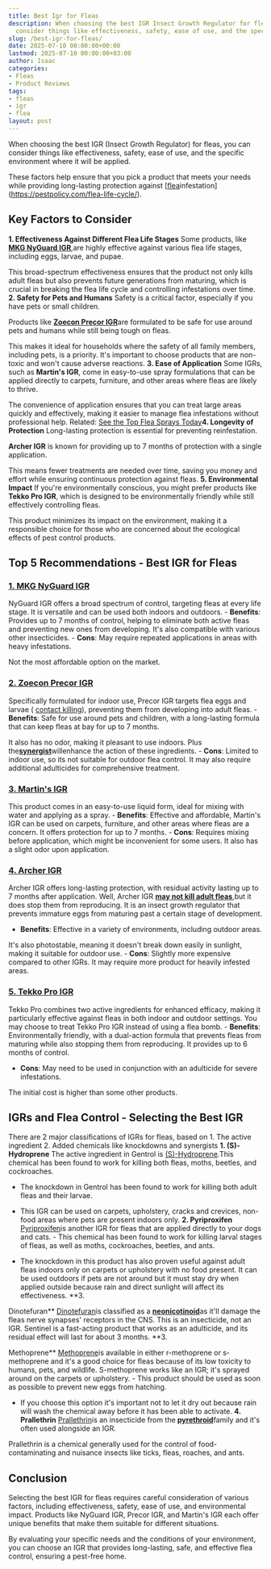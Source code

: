 ```yaml
---
title: Best Igr for Fleas
description: When choosing the best IGR Insect Growth Regulator for fleas, you can
  consider things like effectiveness, safety, ease of use, and the specific environment...
slug: /best-igr-for-fleas/
date: 2025-07-10 00:00:00+00:00
lastmod: 2025-07-10 00:00:00+03:00
author: Isaac
categories:
- Fleas
- Product Reviews
tags:
- fleas
- igr
- flea
layout: post
---
```

When choosing the best IGR (Insect Growth Regulator) for fleas, you can consider things like effectiveness, safety, ease of use, and the specific environment where it will be applied.

These factors help ensure that you pick a product that meets your needs while providing long-lasting protection against [[flea](https://pestpolicy.com/best-flea-carpet-powder/)infestation](https://pestpolicy.com/flea-life-cycle/).

##  Key Factors to Consider

**1. Effectiveness Against Different Flea Life Stages** Some products, like [**MKG NyGuard IGR**](https://www.amazon.com/dp/B00C2R54QY/?tag=p-policy-20),are highly effective against various flea life stages, including eggs, larvae, and pupae.

This broad-spectrum effectiveness ensures that the product not only kills adult fleas but also prevents future generations from maturing, which is crucial in breaking the flea life cycle and controlling infestations over time. **2. Safety for Pets and Humans** Safety is a critical factor, especially if you have pets or small children.

Products like [**Zoecon Precor IGR**](https://www.amazon.com/dp/B00ECIMRV6/?tag=p-policy-20)are formulated to be safe for use around pets and humans while still being tough on fleas.

This makes it ideal for households where the safety of all family members, including pets, is a priority. It's important to choose products that are non-toxic and won't cause adverse reactions. **3. Ease of Application** Some IGRs, such as **Martin's IGR**, come in easy-to-use spray formulations that can be applied directly to carpets, furniture, and other areas where fleas are likely to thrive.

The convenience of application ensures that you can treat large areas quickly and effectively, making it easier to manage flea infestations without professional help. Related: [See the Top Flea Sprays Today](https://pestpolicy.com/best-flea-spray-for-home/)**4. Longevity of Protection** Long-lasting protection is essential for preventing reinfestation.

**Archer IGR** is known for providing up to 7 months of protection with a single application.

This means fewer treatments are needed over time, saving you money and effort while ensuring continuous protection against fleas. **5. Environmental Impact** If you're environmentally conscious, you might prefer products like **Tekko Pro IGR**, which is designed to be environmentally friendly while still effectively controlling fleas.

This product minimizes its impact on the environment, making it a responsible choice for those who are concerned about the ecological effects of pest control products.

##  Top 5 Recommendations - Best IGR for Fleas

###  [**1. MKG NyGuard IGR**](https://www.amazon.com/dp/B00C2R54QY/?tag=p-policy-20)

NyGuard IGR offers a broad spectrum of control, targeting fleas at every life stage. It is versatile and can be used both indoors and outdoors. - **Benefits**: Provides up to 7 months of control, helping to eliminate both active fleas and preventing new ones from developing. It's also compatible with various other insecticides. - **Cons**: May require repeated applications in areas with heavy infestations.

Not the most affordable option on the market.

###  [**2. Zoecon Precor IGR**](https://www.amazon.com/dp/B00ECIMRV6/?tag=p-policy-20)

Specifically formulated for indoor use, Precor IGR targets flea eggs and larvae ( [contact killing](https://pestpolicy.com/what-kills-fleas-on-contact/)), preventing them from developing into adult fleas. - **Benefits**: Safe for use around pets and children, with a long-lasting formula that can keep fleas at bay for up to 7 months.

It also has no odor, making it pleasant to use indoors. Plus the[**synergist**](http://www.npic.orst.edu/ingred/ptype/synergist.html)willenhance the action of these ingredients. - **Cons**: Limited to indoor use, so its not suitable for outdoor flea control. It may also require additional adulticides for comprehensive treatment.

###  [**3. Martin's IGR**](https://www.amazon.com/dp/B0024E5YE2/?tag=p-policy-20)

This product comes in an easy-to-use liquid form, ideal for mixing with water and applying as a spray. - **Benefits**: Effective and affordable, Martin's IGR can be used on carpets, furniture, and other areas where fleas are a concern. It offers protection for up to 7 months. - **Cons**: Requires mixing before application, which might be inconvenient for some users. It also has a slight odor upon application.

###  [**4. Archer IGR**](https://www.amazon.com/dp/B004H0I1HI/?tag=p-policy-20)

Archer IGR offers long-lasting protection, with residual activity lasting up to 7 months after application. Well, Archer IGR [**may not kill adult fleas**](https://www.epa.gov/pesticide-labels/introduction-pesticide-labels),but it does stop them from reproducing. It is an insect growth regulator that prevents immature eggs from maturing past a certain stage of development.

- **Benefits**: Effective in a variety of environments, including outdoor areas.

It's also photostable, meaning it doesn't break down easily in sunlight, making it suitable for outdoor use. - **Cons**: Slightly more expensive compared to other IGRs. It may require more product for heavily infested areas.

###  [**5. Tekko Pro IGR**](https://www.amazon.com/dp/B00RW197XG/?tag=p-policy-20)

Tekko Pro combines two active ingredients for enhanced efficacy, making it particularly effective against fleas in both indoor and outdoor settings. You may choose to treat Tekko Pro IGR instead of using a flea bomb. - **Benefits**: Environmentally friendly, with a dual-action formula that prevents fleas from maturing while also stopping them from reproducing. It provides up to 6 months of control.

- **Cons**: May need to be used in conjunction with an adulticide for severe infestations.

The initial cost is higher than some other products.

##  IGRs and Flea Control - Selecting the Best IGR

There are 2 major classifications of IGRs for fleas, based on 1. The active ingredient 2. Added chemicals like knockdowns and synergists **1. (S)-Hydroprene** The active ingredient in Gentrol is [(S)-Hydroprene](http://npic.orst.edu/factsheets/hydropregen.pdf).This chemical has been found to work for killing both fleas, moths, beetles, and cockroaches.

- The knockdown in Gentrol has been found to work for killing both adult fleas and their larvae.

- This IGR can be used on carpets, upholstery, cracks and crevices, non-food areas where pets are present indoors only. **2. Pyriproxifen** [Pyriproxifen](http://npic.orst.edu/factsheets/pyriprogen.html)is another IGR for fleas that are applied directly to your dogs and cats. - This chemical has been found to work for killing larval stages of fleas, as well as moths, cockroaches, beetles, and ants.

- The knockdown in this product has also proven useful against adult fleas indoors only on carpets or upholstery with no food present. It can be used outdoors if pets are not around but it must stay dry when applied outside because rain and direct sunlight will affect its effectiveness. **3.

Dinotefuran** [Dinotefuran](http://ipm.ucanr.edu/TOOLS/PNAI/pnaishow.php?id=29)is classified as a [**neonicotinoid**](https://citybugs.tamu.edu/factsheets/ipm/what-is-a-neonicotinoid/)as it'll damage the fleas nerve synapses' receptors in the CNS. This is an insecticide, not an IGR. Sentinel is a fast-acting product that works as an adulticide, and its residual effect will last for about 3 months. **3.

Methoprene** [Methoprene](http://npic.orst.edu/factsheets/methogen.html)is available in either r-methoprene or s-methoprene and it's a good choice for fleas because of its low toxicity to humans, pets, and wildlife. S-methoprene works like an IGR; it's sprayed around on the carpets or upholstery. - This product should be used as soon as possible to prevent new eggs from hatching.

- If you choose this option it's important not to let it dry out because rain will wash the chemical away before it has been able to activate. **4. Prallethrin** [Prallethrin](https://www.law.cornell.edu/cfr/text/40/180.545)is an insecticide from the [**pyrethroid**](http://www.npic.orst.edu/factsheets/pyrethrins.pdf)family and it's often used alongside an IGR.

Prallethrin is a chemical generally used for the control of food-contaminating and nuisance insects like ticks, fleas, roaches, and ants.

##  Conclusion

Selecting the best IGR for fleas requires careful consideration of various factors, including effectiveness, safety, ease of use, and environmental impact. Products like NyGuard IGR, Precor IGR, and Martin's IGR each offer unique benefits that make them suitable for different situations.

By evaluating your specific needs and the conditions of your environment, you can choose an IGR that provides long-lasting, safe, and effective flea control, ensuring a pest-free home.